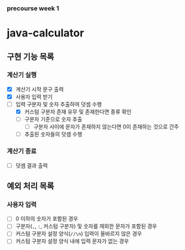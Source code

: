 ### precourse week 1

# java-calculator

## 구현 기능 목록

### 계산기 실행

- [x] 계산기 시작 문구 출력
- [x] 사용자 입력 받기
- [ ] 입력 구분자 및 숫자 추출하여 덧셈 수행
    - [x] 커스텀 구분자 존재 유무 및 존재한다면 종류 확인
    - [ ] 구분자 기준으로 숫자 추출
        - [ ] 구분자 사이에 문자가 존재하지 않는다면 0이 존재하는 것으로 간주
    - [ ] 추출된 숫자들의 덧셈 수행

### 계산기 종료

- [ ] 덧셈 결과 출력

## 예외 처리 목록

### 사용자 입력

- [ ] 0 이하의 숫자가 포함된 경우
- [ ] 구분자(`,`, `:`, 커스텀 구분자) 및 숫자를 제외한 문자가 포함된 경우
- [ ] 커스텀 구분자 설정 양식(`//\n`) 입력이 올바르지 않은 경우
- [ ] 커스텀 구분자 설정 양식 내에 입력 문자가 없는 경우